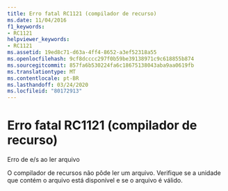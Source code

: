 ```yaml
---
title: Erro fatal RC1121 (compilador de recurso)
ms.date: 11/04/2016
f1_keywords:
- RC1121
helpviewer_keywords:
- RC1121
ms.assetid: 19ed8c71-d63a-4ff4-8652-a3ef52318a55
ms.openlocfilehash: 9cf8dcccc297f0b59be39138971c9c618855b874
ms.sourcegitcommit: 857fa6b530224fa6c18675138043aba9aa0619fb
ms.translationtype: MT
ms.contentlocale: pt-BR
ms.lasthandoff: 03/24/2020
ms.locfileid: "80172913"
---
```

# <a name="resource-compiler-fatal-error-rc1121"></a>Erro fatal RC1121 (compilador de recurso)

Erro de e/s ao ler arquivo

O compilador de recursos não pôde ler um arquivo. Verifique se a unidade que contém o arquivo está disponível e se o arquivo é válido.
